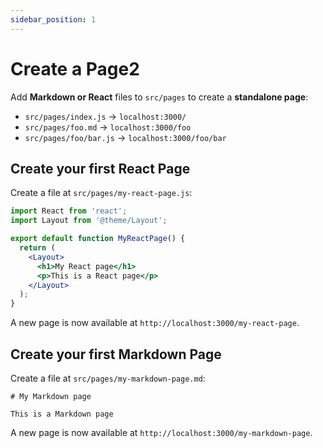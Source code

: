 ```yaml
---
sidebar_position: 1
---
```


# Create a Page2

Add **Markdown or React** files to `src/pages` to create a **standalone page**:

*   `src/pages/index.js` -> `localhost:3000/`
*   `src/pages/foo.md` -> `localhost:3000/foo`
*   `src/pages/foo/bar.js` -> `localhost:3000/foo/bar`

## Create your first React Page

Create a file at `src/pages/my-react-page.js`:

```jsx
import React from 'react';
import Layout from '@theme/Layout';

export default function MyReactPage() {
  return (
    <Layout>
      <h1>My React page</h1>
      <p>This is a React page</p>
    </Layout>
  );
}
```

A new page is now available at `http://localhost:3000/my-react-page`.

## Create your first Markdown Page

Create a file at `src/pages/my-markdown-page.md`:

```mdx
# My Markdown page

This is a Markdown page
```

A new page is now available at `http://localhost:3000/my-markdown-page`.
